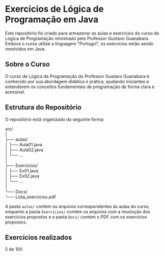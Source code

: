 # Exercícios de Lógica de Programação em Java

Este repositório foi criado para armazenar as aulas e exercícios do curso de Lógica de Programação ministrado pelo Professor Gustavo Guanabara. Embora o curso utilize a linguagem "Portugol", os exercícios estão sendo resolvidos em Java.

## Sobre o Curso

O curso de Lógica de Programação do Professor Gustavo Guanabara é conhecido por sua abordagem didática e prática, ajudando iniciantes a entenderem os conceitos fundamentais de programação de forma clara e acessível.

## Estrutura do Repositório

O repositório está organizado da seguinte forma:

src/        
│     
├── aulas/       
│ ├── Aula01.java    
│ ├── Aula02.java      
│ └── ...      
│                       
├── Exercicios/         
│ ├── Ex01.java            
│ ├── Ex02.java             
│ └── ...                 
│                        
└── Docs/                           
└── Lista_exercicios.pdf                   

A pasta `aulas/` contém os arquivos correspondentes às aulas do curso, enquanto a pasta `Exercicios/` contém os arquivos com a resolução dos exercícios propostos e a pasta `Docs/` contém o PDF com os exercícios propostos. 

## Exercícios realizados 

5 de 100



